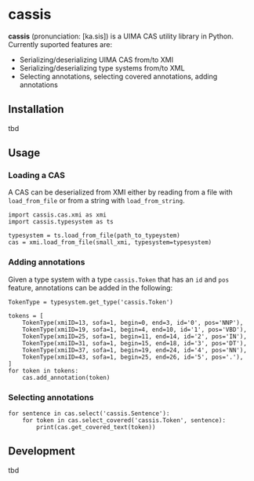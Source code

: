 # cassis

**cassis** (pronunciation: [ka.sis]) is a UIMA CAS utility library in Python. Currently suported features are:

- Serializing/deserializing UIMA CAS from/to XMI
- Serializing/deserializing type systems from/to XML
- Selecting annotations, selecting covered annotations, adding annotations

## Installation

tbd

## Usage

### Loading a CAS

A CAS can be deserialized from XMI either by reading from a file with `load_from_file` or from a string with `load_from_string`.

    import cassis.cas.xmi as xmi
    import cassis.typesystem as ts

    typesystem = ts.load_from_file(path_to_typeystem)
    cas = xmi.load_from_file(small_xmi, typesystem=typesystem)
    
### Adding annotations

Given a type system with a type `cassis.Token` that has an `id` and `pos` feature, annotations can be added in the following:
    
    TokenType = typesystem.get_type('cassis.Token')

    tokens = [
        TokenType(xmiID=13, sofa=1, begin=0, end=3, id='0', pos='NNP'),
        TokenType(xmiID=19, sofa=1, begin=4, end=10, id='1', pos='VBD'),
        TokenType(xmiID=25, sofa=1, begin=11, end=14, id='2', pos='IN'),
        TokenType(xmiID=31, sofa=1, begin=15, end=18, id='3', pos='DT'),
        TokenType(xmiID=37, sofa=1, begin=19, end=24, id='4', pos='NN'),
        TokenType(xmiID=43, sofa=1, begin=25, end=26, id='5', pos='.'),
    ]
    for token in tokens:
        cas.add_annotation(token)
        
### Selecting annotations

    for sentence in cas.select('cassis.Sentence'):
        for token in cas.select_covered('cassis.Token', sentence):
            print(cas.get_covered_text(token))
        
## Development

tbd
